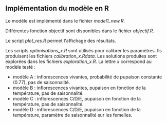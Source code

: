 ## Implémentation du modèle en R

Le modèle est implémenté dans le fichier *model1_new.R*.

Différentes fonction objectif sont disponibles dans le fichier *objectif.R*.

Le script *plot_res.R* permet l'affichage des résultats.

Les scripts *optimisations_x.R* sont utilisés pour calibrer les paramètres.
Ils produisent les fichiers *calibration_x.Rdata*.
Les solutions produites sont explorées dans les fichiers *exploration_x.R*.
La lettre *x* correspond au modèle testé :
+ modèle A : inflorescences vivantes, probabilité de pupaison constante (0.77), pas de saisonnalité.
+ modèle B : inflorescences vivantes, pupaison en fonction de la température, pas de saisonnalité.
+ modèle C : inflorescences C/D/E, pupaison en fonction de la température, pas de saisonnalité.
+ modèle D : inflorescences C/D/E, pupaison en fonction de la température, paramètre de saisonnalité sur les femelles.
